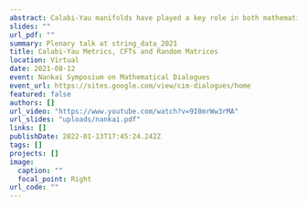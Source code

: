 ```yaml
---
abstract: Calabi-Yau manifolds have played a key role in both mathematics and physics, and are particularly important for deriving realistic models of particle physics from string theory. Unfortunately, very little is known about the explicit metrics on these spaces, leaving us unable, for example, to compute particle masses or couplings in these models. I will review recent progress in this direction on using numerical approximations to compute the spectrum of the $(p,q)$-form Laplacian on these spaces. I will finish with an example of what one can do with this new "data", giving an interesting link between Calabi-Yau metrics and random matrix theory.
slides: ""
url_pdf: ""
summary: Plenary talk at string_data_2021
title: Calabi-Yau Metrics, CFTs and Random Matrices
location: Virtual
date: 2021-08-12
event: Nankai Symposium on Mathematical Dialogues
event_url: https://sites.google.com/view/cim-dialogues/home
featured: false
authors: []
url_video: "https://www.youtube.com/watch?v=9I0mrWw3rMA"
url_slides: "uploads/nankai.pdf"
links: []
publishDate: 2022-01-13T17:45:24.242Z
tags: []
projects: []
image:
  caption: ""
  focal_point: Right
url_code: ""
---
```

